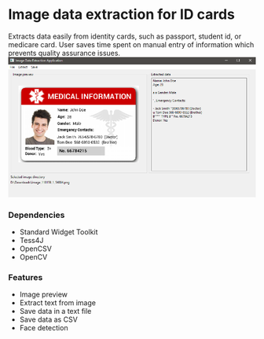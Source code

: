 # Image data extraction for ID cards
Extracts data easily from identity cards, such as passport, student id, or medicare card. User saves time spent on manual entry of information which prevents quality assurance issues.
![app image demo](https://github.com/tramyardg/ideIDcard/blob/master/app-demo.png)

### Dependencies
- Standard Widget Toolkit
- Tess4J
- OpenCSV
- OpenCV

### Features
- Image preview
- Extract text from image
- Save data in a text file
- Save data as CSV
- Face detection
